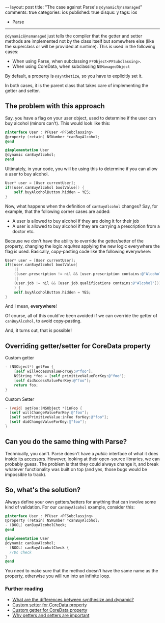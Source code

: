--
layout: post
title: "The case against Parse's `@dynamic`/`@nsmanaged`"
comments: true
categories: ios
published: true
disqus: y
tags: ios
 - Parse
---

`@dynamic`/`@nsmanaged` just tells the compiler that the getter and setter methods are implemented not by the class itself but somewhere else (like the superclass or will be provided at runtime). This is used in the following cases:

- When using Parse, when subclassing `PFObject<PFSubclassing>`. 
- When using CoreData, when subclassing `NSManagedObject`

By default, a property is `@synthetize`, so you have to explicitly set it.

In both cases, it is the parent class that takes care of implementing the getter and setter.

## The problem with this approach

Say, you have a flag on your user object, used to determine if the user can buy alcohol (minors can't). This would look like this:

```objectivec
@interface User : PFUser <PFSubclassing>
@property (retain) NSNumber *canBuyAlcohol;
@end

@implementation User
@dynamic canBuyAlcohol;
@end

```

Ultimately, in your code, you will be using this to determine if you can allow a user to buy alcohol.

```objectivec
User* user = [User currentUser];
if([user.canBuyAlcohol boolValue]) {
    self.buyAlcoholButton.hidden = YES;
}
```

Now, what happens when the definition of `canBuyAlcohol` changes? Say, for example, that the following corner cases are added:

- A user is allowed to buy alcohol if they are doing it for their job
- A user is allowed to buy alcohol if they are carrying a prescription from a doctor
etc.

Because we don't have the ability to override the getter/setter of the property, changing the logic *requires* applying the new logic everywhere the flag is used. Basically, copy-pasting code like the following everywhere:

```objectivec
User* user = [User currentUser];
if([user.canBuyAlcohol boolValue]
    ||
    ((user.prescription != nil && [user.prescription contains:@"Alcohol"])
    ||
    (user.job != nil && [user.job.qualifications contains:@"Alcohol"]))
    ) {
    self.buyAlcoholButton.hidden = YES;
}
```

And I mean, **everywhere**!

Of course, all of this could've been avoided if we can override the getter of `canBuyAlcohol`, to avoid copy-pasting.

And, it turns out, that is possible!

## Overriding getter/setter for CoreData property

Custom getter

```objectivec
- (NSObject*) getFoo {
    [self willAccessValueForKey:@"foo"];
    NSString *foo = [self primitiveValueForKey:@"foo"];
    [self didAccessValueForKey:@"foo"];
    return foo;
}
```

Custom Setter

```objectivec
- (void) setFoo:(NSObject *)inFoo {
  [self willChangeValueForKey:@"foo"];
  [self setPrimitiveValue:inFoo forKey:@"foo"];
  [self didChangeValueForKey:@"foo"];
}
```


## Can you do the same thing with Parse?

Technically, you can't. Parse doesn't have a *public* interface of what it does inside [its accessors](https://parse.com/questions/subclassing-pfobject-while-overriding-dynamically-added-accessors). However, looking at their open-source libraries, we can probably guess. The problem is that they could always change it, and break whatever functionality was built on top (and yes, those bugs would be impossible to track).


## So, what's the solution?

Always define your own getters/setters for anything that can involve some kind of validation. For our `canBuyAlcohol` example, consider this:

```objectivec
@interface User : PFUser <PFSubclassing>
@property (retain) NSNumber *canBuyAlcohol;
- (BOOL) canBuyAlcoholCheck;
@end

@implementation User
@dynamic canBuyAlcohol;
- (BOOL) canBuyAlcoholCheck {
  //Do check
}
@end

```

You need to make sure that the method doesn't have the same name as the property, otherwise you will run into an infinite loop.



### Further reading

- [What are the differences between synthesize and dynamic?](http://stackoverflow.com/questions/1160498/synthesize-vs-dynamic-what-are-the-differences)
- [Custom setter for CoreData property](http://stackoverflow.com/questions/2971806/custom-setter-methods-in-core-data)
- [Custom getter for CoreData property](http://stackoverflow.com/questions/15853696/with-coredata-if-i-have-an-dynamic-property-can-i-override-its-getter-just-li)
- [Why getters and setters are important](http://stackoverflow.com/a/1568230/2426818)
